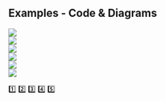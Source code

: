 ## Examples - Code & Diagrams


![](https://github.com/marcinsaj/FlipDisc/blob/main/extras/arduino-7-seg-flip-disc-psps-module.png)  
![](https://github.com/marcinsaj/FlipDisc/blob/main/extras/arduino-2x7-seg-flip-disc-psps-module.png)  
![](https://github.com/marcinsaj/FlipDisc/blob/main/extras/arduino-4x7-seg-3dots-flip-disc-psps-module.png)  
![](https://github.com/marcinsaj/FlipDisc/blob/main/extras/arduino-6x7-seg-2x3dots-flip-disc-psps-module.png)   
![](https://github.com/marcinsaj/FlipDisc/blob/main/extras/arduino-2dots-flip-disc-psps-module.png)  
![](https://github.com/marcinsaj/FlipDisc/blob/main/extras/arduino-3dots-flip-disc-psps-module.png)  

:one:
:two:
:three:
:four:
:five:
